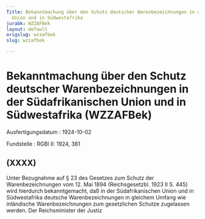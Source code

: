```yaml
---
Title: Bekanntmachung über den Schutz deutscher Warenbezeichnungen in der Südafrikanischen
  Union und in Südwestafrika
jurabk: WZZAFBek
layout: default
origslug: wzzafbek
slug: wzzafbek

---
```


# Bekanntmachung über den Schutz deutscher Warenbezeichnungen in der Südafrikanischen Union und in Südwestafrika (WZZAFBek)

Ausfertigungsdatum
:   1924-10-02

Fundstelle
:   RGBl II: 1924, 381



## (XXXX)

Unter Bezugnahme auf § 23 des Gesetzes zum Schutz der Warenbezeichnungen vom 12. Mai 1894 (Reichsgesetzbl. 1923 II S. 445) wird hierdurch bekanntgemacht, daß in der Südafrikanischen Union und in Südwestafrika deutsche Warenbezeichnungen in gleichem Umfang wie inländische Warenbezeichnungen zum gesetzlichen Schutze zugelassen werden.
Der Reichsminister der Justiz

